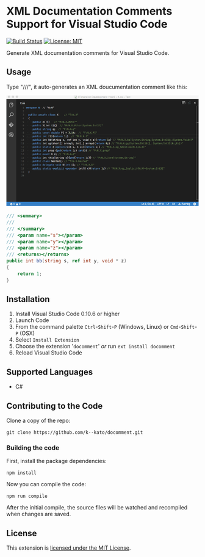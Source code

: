 # XML Documentation Comments Support for Visual Studio Code

[![Build Status](https://travis-ci.org/k--kato/docomment.svg?branch=master)](https://travis-ci.org/k--kato/docomment)
[![License: MIT](http://img.shields.io/badge/license-MIT-orange.svg)](LICENSE)

Generate XML documentation comments for Visual Studio Code.


## Usage

Type "///", it auto-generates an XML doucumentation comment like this:

![docomment](images/docomment.gif)


```csharp
/// <summary>
/// 
/// </summary>
/// <param name="s"></param>
/// <param name="y"></param>
/// <param name="z"></param>
/// <returns></returns>
public int bb(string s, ref int y, void * z)
{
    return 1;
}
```

## Installation

1. Install Visual Studio Code 0.10.6 or higher
1. Launch Code
1. From the command palette `Ctrl`-`Shift`-`P` (Windows, Linux) or `Cmd`-`Shift`-`P` (OSX)
1. Select `Install Extension`
1. Choose the extension '`docomment`' *or* run `ext install docomment`
1. Reload Visual Studio Code


## Supported Languages

- C#


## Contributing to the Code

Clone a copy of the repo:

```
git clone https://github.com/k--kato/docomment.git
```

### Building the code

First, install the package dependencies:

```
npm install
```

Now you can compile the code:

```
npm run compile
```

After the initial compile, the source files will be watched and recompiled
when changes are saved.


## License

This extension is [licensed under the MIT License](LICENSE.txt).
